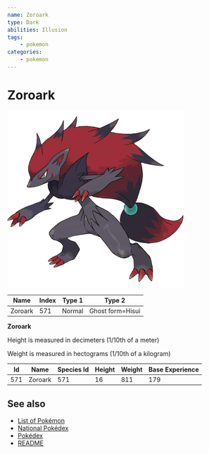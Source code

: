 ```yaml
---
name: Zoroark
type: Dark
abilities: Illusion
tags:
    - pokemon
categories:
    - pokemon
---
```


# Zoroark


![Zoroark](images/571.png)

| **Name** | **Index** | **Type 1** | **Type 2** |
|----|----|----|----|
| Zoroark | 571 | Normal | Ghost form=Hisui  |

**Zoroark** 


Height is measured in decimeters (1/10th of a meter)

Weight is measured in hectograms (1/10th of a kilogram)

| **Id** | **Name** | **Species Id** | **Height** | **Weight** | **Base Experience** |
|--------|----------|----------------|------------|------------|---------------------|
| 571 | Zoroark | 571 | 16 | 811 | 179 |


## See also

- [List of Pokémon](../pokemon.md)
- [National Pokédex](../national_pokedex.md)
- [Pokédex](../pokedex.md)
- [README](../README.md)
